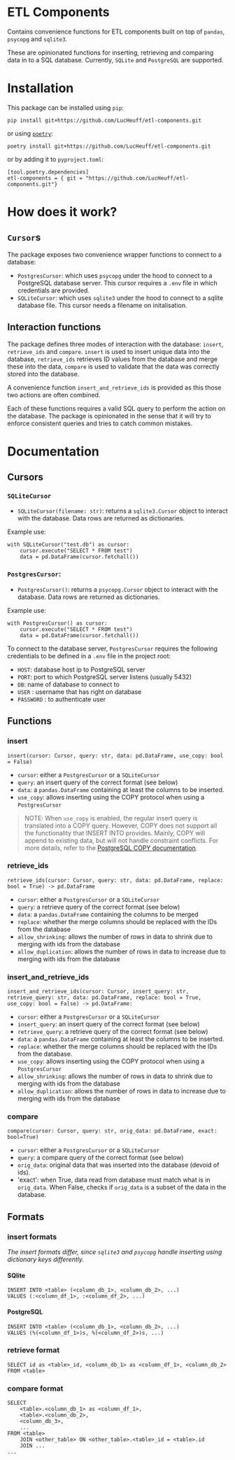 # ETL Components

Contains convenience functions for ETL components built on top of `pandas`, `psycopg` and `sqlite3`.

These are opinionated functions for inserting, retrieving and comparing data in to a SQL database.
Currently, `SQLite` and `PostgreSQL` are supported.

# Installation

This package can be installed using `pip`:

```
pip install git+https://github.com/LucHeuff/etl-components.git
```

or using [`poetry`](https://python-poetry.org):

```
poetry install git+https://github.com/LucHeuff/etl-components.git
```

or by adding it to `pyproject.toml`:

```
[tool.poetry.dependencies]
etl-components = { git = "https://github.com/LucHeuff/etl-components.git"}
```

# How does it work?

## `Cursor`s

The package exposes two convenience wrapper functions to connect to a database:

- `PostgresCursor`: which uses `psycopg` under the hood to connect to a PostgreSQL database server. This cursor requires a `.env` file in which credentials are provided.
- `SQLiteCursor`: which uses `sqlite3` under the hood to connect to a sqlite database file. This cursor needs a filename on initalisation.

## Interaction functions

The package defines three modes of interaction with the database: `insert`, `retrieve_ids` and `compare`.
`insert` is used to insert unique data into the database,
`retrieve_ids` retrieves ID values from the database and merge these into the data,
`compare` is used to validate that the data was correctly stored into the database.

A convenience function `insert_and_retrieve_ids` is provided as this those two actions are often combined.

Each of these functions requires a valid SQL query to perform the action on the database.
The package is opinionated in the sense that it will try to enforce consistent queries and tries to catch common mistakes.

# Documentation

## Cursors

### `SQLiteCursor`

- `SQLiteCursor(filename: str)`: returns a `sqlite3.Cursor` object to interact with the database. Data rows are returned as dictionaries.

Example use:

```
with SQLiteCursor("test.db") as cursor:
    cursor.execute("SELECT * FROM test")
    data = pd.DataFrame(cursor.fetchall())
```

### `PostgresCursor`:

- `PostgresCursor()`: returns a `psycopg.Cursor` object to interact with the database. Data rows are returned as dictionaries.

Example use:

```
with PostgresCursor() as cursor:
    cursor.execute("SELECT * FROM test")
    data = pd.DataFrame(cursor.fetchall())
```

To connect to the database server, `PostgresCursor` requires the following credentials to be defined in a `.env` file in the project root:

- `HOST`: database host ip to PostgreSQL server
- `PORT`: port to which PostgreSQL server listens (usually 5432)
- `DB`: name of database to connect to
- `USER` : username that has right on database
- `PASSWORD` : to authenticate user

## Functions

### insert

`insert(cursor: Cursor, query: str, data: pd.DataFrame, use_copy: bool = False)`

- `cursor`: either a `PostgresCursor` or a `SQLiteCursor`
- `query`: an insert query of the correct format (see below)
- `data`: a `pandas.DataFrame` containing at least the columns to be inserted.
- `use_copy`: allows inserting using the COPY protocol when using a `PostgresCursor`

> NOTE:
> When `use_copy` is enabled, the regular insert query is translated into a COPY query.
> However, COPY does not support all the functionality that INSERT INTO provides.
> Mainly, COPY will append to existing data, but will not handle constraint conflicts.
> For more details, refer to the [PostgreSQL COPY documentation](https://www.postgresql.org/docs/current/sql-copy.html).

### retrieve_ids

`retrieve_ids(cursor: Cursor, query: str, data: pd.DataFrame, replace: bool = True) -> pd.DataFrame`

- `cursor`: either a `PostgresCursor` or a `SQLiteCursor`
- `query`: a retrieve query of the correct format (see below)
- `data`: a `pandas.DataFrame` containing the columns to be merged
- `replace`: whether the merge columns should be replaced with the IDs from the database
- `allow_shrinking`: allows the number of rows in data to shrink due to merging with ids from the database
- `allow_duplication`: allows the number of rows in data to increase due to merging with ids from the database

### insert_and_retrieve_ids

`insert_and_retrieve_ids(cursor: Cursor, insert_query: str, retrieve_query: str, data: pd.DataFrame, replace: bool = True, use_copy: bool = False) -> pd.DataFrame:`

- `cursor`: either a `PostgresCursor` or a `SQLiteCursor`
- `insert_query`: an insert query of the correct format (see below)
- `retrieve_query`: a retrieve query of the correct format (see below)
- `data`: a `pandas.DataFrame` containing at least the columns to be inserted.
- `replace`: whether the merge columns should be replaced with the IDs from the database.
- `use_copy`: allows inserting using the COPY protocol when using a `PostgresCursor`
- `allow_shrinking`: allows the number of rows in data to shrink due to merging with ids from the database
- `allow_duplication`: allows the number of rows in data to increase due to merging with ids from the database

### compare

`compare(cursor: Cursor, query: str, orig_data: pd.DataFrame, exact: bool=True)`

- `cursor`: either a `PostgresCursor` or a `SQLiteCursor`
- `query`: a compare query of the correct format (see below)
- `orig_data`: original data that was inserted into the database (devoid of ids).
- 'exact': when True, data read from database must match what is in `orig_data`. When False, checks if `orig_data` is a subset of the data in the database.

## Formats

### insert formats

_The insert formats differ, since `sqlite3` and `psycopg` handle inserting using dictionary keys differently._

#### SQlite

```
INSERT INTO <table> (<column_db_1>, <column_db_2>, ...)
VALUES (:<column_df_1>, :<column_df_2>, ...)
```

#### PostgreSQL

```
INSERT INTO <table> (<column_db_1>, <column_db_2>, ...)
VALUES (%(<column_df_1>)s, %(<column_df_2>)s, ...)
```

### retrieve format

```
SELECT id as <table>_id, <column_db_1> as <column_df_1>, <column_db_2> FROM <table>
```

### compare format

```
SELECT
    <table>.<column_db_1> as <column_df_1>,
    <table>.<column_db_2>,
    <column_db_3>,
    ...
FROM <table>
    JOIN <other_table> ON <other_table>.<table>_id = <table>.id
    JOIN ...
...
```
